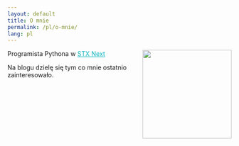 ```yaml
---
layout: default
title: O mnie
permalink: /pl/o-mnie/
lang: pl
---
```

<img src="{{ site.url }}/assets/ja.jpg" width="200" style="display: inline; float: right;">
<p>Programista Pythona w <a href="http://stxnext.com/" style="color: 09b3bf">STX Next</a></p>
<p>Na blogu dzielę się tym co mnie ostatnio zainteresowało.</p>